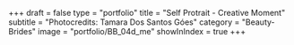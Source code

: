 +++
draft = false
type = "portfolio"
title = "Self Protrait - Creative Moment"
subtitle = "Photocredits: Tamara Dos Santos Góes"
category = "Beauty-Brides"
image = "portfolio/BB_04d_me"
showInIndex = true
+++